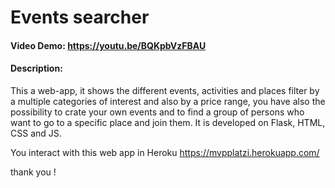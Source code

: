 # Events searcher
#### Video Demo:  https://youtu.be/BQKpbVzFBAU
#### Description:
This a web-app, it shows the different events, activities and places filter by a multiple categories of interest 
and also by a price range, you have also the possibility to crate your own events and to find a group of persons who 
want to go to a specific place and join them. 
It is developed on Flask, HTML, CSS and JS.

You interact with this web app in Heroku https://mvpplatzi.herokuapp.com/ 

thank you !